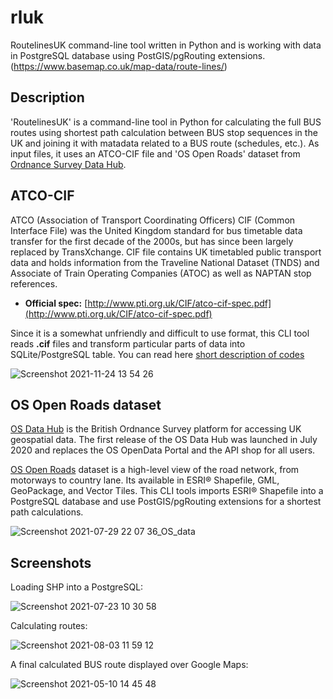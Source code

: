 # rluk

RoutelinesUK command-line tool written in Python and is working with data in PostgreSQL database using PostGIS/pgRouting extensions. (https://www.basemap.co.uk/map-data/route-lines/)

Description
---
'RoutelinesUK' is a command-line tool in Python for calculating the full BUS routes using shortest path calculation between BUS stop sequences in the UK and joining it with  matadata related to a BUS route (schedules, etc.). As input files, it uses an ATCO-CIF file and 'OS Open Roads' dataset from [Ordnance Survey Data Hub](https://osdatahub.os.uk/downloads/open/OpenRoads). 

## ATCO-CIF

ATCO (Association of Transport Coordinating Officers) CIF (Common Interface File) was the United Kingdom standard for bus timetable data transfer for the first decade of the 2000s, but has since been largely replaced by TransXchange. CIF file contains UK timetabled public transport data and holds information from the Traveline National Dataset (TNDS) and Associate of Train Operating Companies (ATOC) as well as NAPTAN stop references.
* **Official spec:** [http://www.pti.org.uk/CIF/atco-cif-spec.pdf](http://www.pti.org.uk/CIF/atco-cif-spec.pdf)

Since it is a somewhat unfriendly and difficult to use format, this CLI tool reads **.cif** files and transform particular parts of data into SQLite/PostgreSQL table.
You can read here [short description of codes](https://github.com/NMItools/rluk/blob/main/docs/ATCO-CIF.sh)

![Screenshot 2021-11-24 13 54 26](https://user-images.githubusercontent.com/5813553/143242527-ff375ec1-8b75-4510-8e05-4e81b5daaeb0.png)

## OS Open Roads dataset
[OS Data Hub](https://osdatahub.os.uk) is the British Ordnance Survey platform for accessing UK geospatial data. The first release of the OS Data Hub was launched in July 2020 and replaces the OS OpenData Portal and the API shop for all users. 

[OS Open Roads](https://osdatahub.os.uk/downloads/open/OpenRoads) dataset is a high-level view of the road network, from motorways to country lane. Its available in ESRI® Shapefile, GML, GeoPackage, and Vector Tiles. This CLI tools imports ESRI® Shapefile into a PostgreSQL database and use PostGIS/pgRouting extensions for a shortest path calculations.

![Screenshot 2021-07-29 22 07 36_OS_data](https://user-images.githubusercontent.com/5813553/143242179-6b326b9d-5786-4957-a4af-20c43c782749.png)

## Screenshots

Loading SHP into a PostgreSQL:

![Screenshot 2021-07-23 10 30 58](https://user-images.githubusercontent.com/5813553/143242661-6c7ab662-4775-467b-8072-112d4e5df46b.png)

Calculating routes:

![Screenshot 2021-08-03 11 59 12](https://user-images.githubusercontent.com/5813553/143242641-b206c3e0-d3ad-4f07-9c89-e2e209188c0c.png)

A final calculated BUS route displayed over Google Maps:

![Screenshot 2021-05-10 14 45 48](https://user-images.githubusercontent.com/5813553/143242743-97bdb5f0-ea90-4b7b-bc44-700b7a20d6ce.png)


